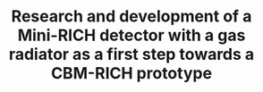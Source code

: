 ---
type           : Paper 
# Thesis / Others[Paper, Article]
title          : Research and development of a Mini-RICH detector with a gas radiator as a first step towards a CBM-RICH prototype

first_author   : Jungyu Yi
co_author      : 
                 - Kyungeon Choi
                 - Junghan Kim
                 - Hayoung Lee
                 - Chang Wook Son
corr_author    : In-Kwon Yoo
collaboration  :

journal        : Journal of the Korean Physical Society
publisher      :
volume         : 61 
page           : 1223–1226
year           : 2012
country        : Republic of Korea
ISSN/ISBN      : 2289-0041

published_date : 2012-11-01
online_link    : https://doi.org/10.3938/jkps.61.1223

note           :
---